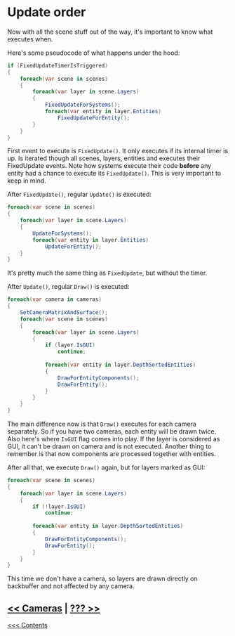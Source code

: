 # Update order

Now with all the scene stuff out of the way, it's important to know what executes when.

Here's some pseudocode of what happens under the hood:

```c#
if (FixedUpdateTimerIsTriggered)
{
	foreach(var scene in scenes)
	{
		foreach(var layer in scene.Layers)
		{
			FixedUpdateForSystems();
			foreach(var entity in layer.Entities)
				FixedUpdateForEntity();
		}
	}
}
```

First event to execute is `FixedUpdate()`. It only executes if its internal timer is up. Is iterated though all scenes, layers, entities and executes their FixedUpdate events. Note how systems execute their code **before** any entity had a chance to execute its `FixedUpdate()`. This is very important to keep in mind. 

After `FixedUpdate()`, regular `Update()` is executed:

```c#
foreach(var scene in scenes)
{
	foreach(var layer in scene.Layers)
	{
		UpdateForSystems();
		foreach(var entity in layer.Entities)
			UpdateForEntity();
	}
}
```

It's pretty much the same thing as `FixedUpdate`, but without the timer.

After `Update()`, regular `Draw()` is executed:

```c#
foreach(var camera in cameras)
{
	SetCameraMatrixAndSurface();
	foreach(var scene in scenes)
	{
		foreach(var layer in scene.Layers)
		{
			if (layer.IsGUI)
				continue;
		
			foreach(var entity in layer.DepthSortedEntities)
			{
				DrawForEntityComponents();
				DrawForEntity();
			}
		}
	}
}
```

The main difference now is that `Draw()` executes for each camera separately. So if you have two cameras, each entity will be drawn twice. Also here's where `IsGUI` flag comes into play. If the layer is considered as GUI, it can't be drawn on camera and is not executed. Another thing to remember is that now components are processed together with entities.

After all that, we execute `Draw()` again, but for layers marked as GUI:

```c#
foreach(var scene in scenes)
{
	foreach(var layer in scene.Layers)
	{
		if (!layer.IsGUI)
			continue;
		
		foreach(var entity in layer.DepthSortedEntities)
		{
			DrawForEntityComponents();
			DrawForEntity();
		}
	}
}
```

This time we don't have a camera, so layers are drawn directly on backbuffer and not affected by any camera.



## [<< Cameras](Cameras.md) | [??? >>](.md)   

[<<< Contents](../Contents.md)

